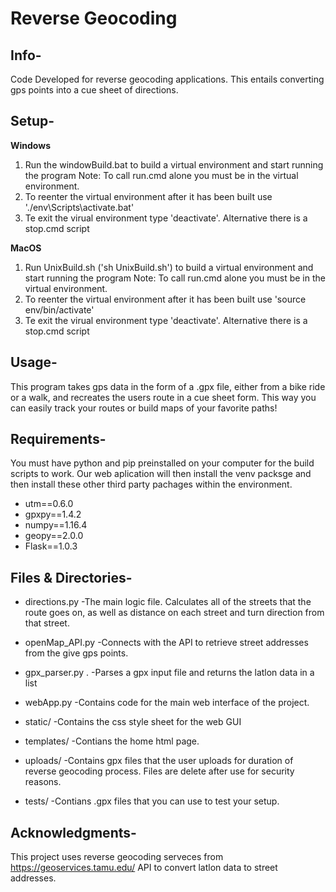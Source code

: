 # Reverse Geocoding 

## Info-
Code Developed for reverse geocoding applications. This entails converting gps points into a cue sheet of directions. 

## Setup-
**Windows**
1. Run the windowBuild.bat to build a virtual environment and start running the program
Note: To call run.cmd alone you must be in the virtual environment. 
2. To reenter the virtual environment after it has been built use './env\Scripts\activate.bat'
3. Te exit the virual environment type 'deactivate'. Alternative there is a stop.cmd script

**MacOS**
1. Run UnixBuild.sh ('sh UnixBuild.sh') to build a virtual environment and start running the program
Note: To call run.cmd alone you must be in the virtual environment. 
2. To reenter the virtual environment after it has been built use 'source env/bin/activate'
3. Te exit the virual environment type 'deactivate'. Alternative there is a stop.cmd script

## Usage- 
This program takes gps data in the form of a .gpx file, either from a bike ride or a walk, and recreates the users route in a cue sheet form. This way you can easily track your routes or build maps of your favorite paths!

## Requirements-
You must have python and pip preinstalled on your computer for the build scripts to work. Our web aplication will then install the venv packsge and then install these other third party pachages within the environment. 
- utm==0.6.0
- gpxpy==1.4.2
- numpy==1.16.4
- geopy==2.0.0
- Flask==1.0.3


## Files & Directories-
* directions.py
-The main logic file. Calculates all of the streets that the route goes on, as well as distance on each street and turn direction from that street. 

* openMap_API.py
-Connects with the API to retrieve street addresses from the give gps points.

* gpx_parser.py .
-Parses a gpx input file and returns the latlon data in a list

* webApp.py
-Contains code for the main web interface of the project.

* static/
-Contains the css style sheet for the web GUI

* templates/
-Contians the home html page.

* uploads/
-Contains gpx files that the user uploads for duration of reverse geocoding process. Files are delete after use for security reasons. 

* tests/
-Contians .gpx files that you can use to test your setup.

## Acknowledgments-
This project uses reverse geocoding serveces from https://geoservices.tamu.edu/ API to convert latlon data to street addresses. 
